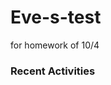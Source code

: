 # Eve-s-test
for homework of 10/4

### Recent Activities
<!--START_SECTION:activity-->
<!--END_SECTION:activity-->
